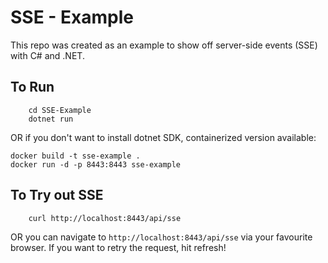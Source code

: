 # SSE - Example

This repo was created as an example to show off server-side events (SSE) with C# and .NET.

## To Run

```shell
    cd SSE-Example
    dotnet run
```

OR if you don't want to install dotnet SDK, containerized version available:

```shell
docker build -t sse-example .
docker run -d -p 8443:8443 sse-example

```

## To Try out SSE

```shell
    curl http://localhost:8443/api/sse
```

OR you can navigate to `http://localhost:8443/api/sse` via your favourite browser. If you want to retry the request, hit refresh!